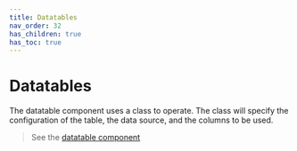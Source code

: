 ```yaml
---
title: Datatables
nav_order: 32
has_children: true
has_toc: true
---
```


# Datatables

The datatable component uses a class to operate. The class will specify the configuration of the table, the data source, and the columns to be used.

> See the [datatable component](../components/datatable)

